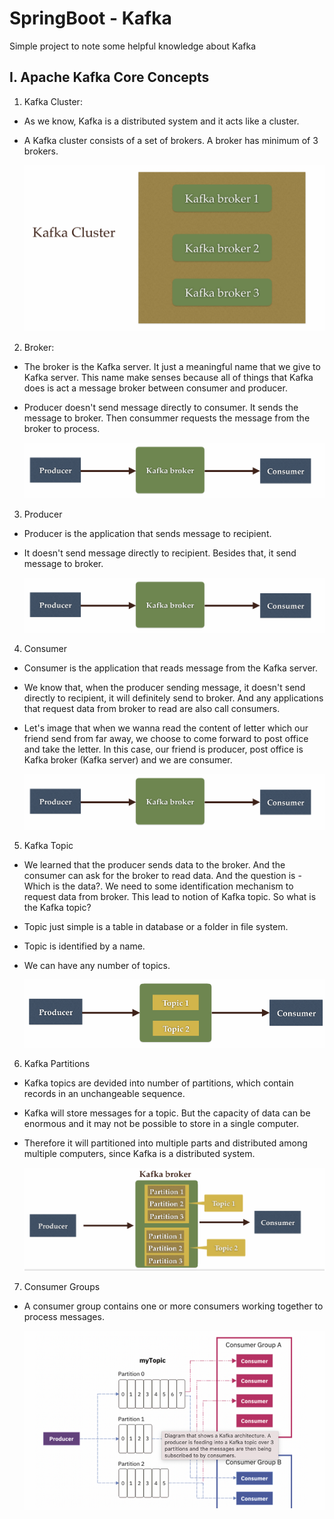 # SpringBoot - Kafka 
Simple project to note some helpful knowledge about Kafka

## I. Apache Kafka Core Concepts
1. Kafka Cluster:
- As we know, Kafka is a distributed system and it acts like a cluster.
- A Kafka cluster consists of a set of brokers. A broker has minimum of 3 brokers. 

    ![Kafka Cluster](image-1.png)

2. Broker: 
- The broker is the Kafka server. It just a meaningful name that we give to Kafka server. This name make senses because all of things that Kafka does is act a message broker between consumer and producer.
- Producer doesn't send message directly to consumer. It sends the message to broker. Then consummer requests the message from the broker to process.

    ![Kafka Broker](image-2.png)

3. Producer
- Producer is the application that sends message to recipient.
- It doesn't send message directly to recipient. Besides that, it send message to broker.

    ![Producer](image-2.png)
    
4. Consumer
- Consumer is the application that reads message from the Kafka server.
- We know that, when the producer sending message, it doesn't send directly to recipient, it will definitely send to broker. And any applications that request data from broker to read are also call consumers.
- Let's image that when we wanna read the content of letter which our friend send from far away, we choose to come forward to post office and take the letter. In this case, our friend is producer, post office is Kafka broker (Kafka server) and we are consumer.

    ![Consumer](image-2.png)

5. Kafka Topic
- We learned that the producer sends data to the broker. And the consumer can ask for the broker to read data. And the question is - Which is the data?. We need to some identification mechanism to request data from broker. This lead to notion of Kafka topic. So what is the Kafka topic?
- Topic just simple is a table in database or a folder in file system.
- Topic is identified by a name.
- We can have any number of topics.

    ![Kafka Topic](image-3.png)

6. Kafka Partitions
- Kafka topics are devided into number of partitions, which contain records in an unchangeable sequence.
- Kafka will store messages for a topic. But the capacity of data can be enormous and it may 
not be possible to store in a single computer.
- Therefore it will partitioned into multiple parts and 
distributed among multiple computers, since Kafka is a distributed system.

    ![Kafka Partitions](image-4.png)

7.  Consumer Groups
- A consumer group contains one or more consumers working together to process messages.

    ![Consumer Group](image-5.png)
